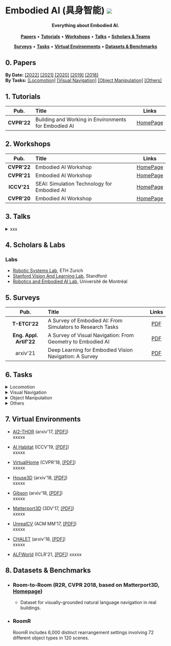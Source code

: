 # Embodied AI (具身智能) ![](https://visitor-badge.glitch.me/badge?page_id=putao537.Awesome-Embodied-AI)

<h4 align="center">Everything about Embodied AI.</h4>

<p align="center">
  <strong><a href="#0">Papers</a></strong> •
  <strong><a href="#1">Tutorials</a></strong> •
  <strong><a href="#2">Workshops</a></strong> •
  <strong><a href="#3">Talks</a></strong> •
  <strong><a href="#4">Scholars & Teams</a></strong>
</p>

<p align="center">
  <strong><a href="#5">Surveys</a></strong> •
  <strong><a href="#6">Tasks</a></strong> •
  <strong><a href="#7">Virtual Environments</a></strong> •
  <strong><a href="#8">Datasets & Benchmarks</a></strong>
</p>


<h2 id="0">0. Papers</h2>

**By Date:** [[2022]](Papers/2022.md) [[2021]](Papers/2021.md) [[2020]](Papers/2020.md) [[2019]](Papers/2019.md) [[2018]](Papers/2018.md)    
**By Tasks:** [[Locomotion]](Papers/locomotion.md) [[Visual Navigation]](Papers/visual_navigation.md) [[Object Manipulation]](Papers/object_manipulation.md) [[Others]](Papers/others.md)  

<h2 id="1">1. Tutorials</h2>

|  **Pub.**  | **Title**                                                    |                          **Links**                           |
| :--------: | :----------------------------------------------------------- | :----------------------------------------------------------: |
| **CVPR'22** | Building and Working in Environments for Embodied AI | [HomePage](https://ai-workshops.github.io/building-and-working-in-environments-for-embodied-ai-cvpr-2022/) |


<h2 id="2">2. Workshops</h2>

|  **Pub.**  | **Title**                                                    |                          **Links**                           |
| :--------: | :----------------------------------------------------------- | :----------------------------------------------------------: |
| **CVPR'22** | Embodied AI Workshop | [HomePage](https://embodied-ai.org/) |
| **CVPR'21** | Embodied AI Workshop | [HomePage](https://embodied-ai.org/cvpr2021) |
| **ICCV'21** | SEAI: Simulation Technology for Embodied AI | [HomePage](https://iccv21-seai.github.io/) |
| **CVPR'20** | Embodied AI Workshop | [HomePage](https://embodied-ai.org/cvpr2020) |


<h2 id="3">3. Talks</h2>

<details>
  <summary> xxx </summary>
  
  ### 2022
|  **Pub.**  | **Title**                                                    |                          **Links**                           |
| :--------: | :----------------------------------------------------------- | :----------------------------------------------------------: |
| **TPAMI** | **[xxx]** xxxx | [PDF](xxx) |

</details>


<h2 id="4">4. Scholars & Labs</h2>

### Labs
- [Robotic Systems Lab](https://rsl.ethz.ch/), ETH Zurich
- [Stanford Vision And Learning Lab](https://svl.stanford.edu/), Standford
- [Robotics and Embodied AI Lab](https://montrealrobotics.ca/), Université de Montréal


<h2 id="5">5. Surveys</h2>

|  **Pub.**  | **Title**                                                    |                          **Links**                           |
| :--------: | :----------------------------------------------------------- | :----------------------------------------------------------: |
| **T-ETCI'22** | A Survey of Embodied AI: From Simulators to Research Tasks | [PDF](https://arxiv.org/abs/2103.04918) |
| **Eng. Appl. Artif'22** | A Survey of Visual Navigation: From Geometry to Embodied AI | [PDF](https://www.sciencedirect.com/science/article/pii/S095219762200207X) |
| arxiv'21 | Deep Learning for Embodied Vision Navigation: A Survey | [PDF](https://arxiv.org/pdf/2108.04097.pdf) |


<h2 id="6">6. Tasks</h2>

<details>
  <summary> Locomotion </summary>  

</details>

<details>
  <summary> Visual Navigation </summary>  


  - **VNLA** (CVPR 2019, [[PDF]](https://arxiv.org/abs/1812.04155)) requires an embodied agent to follow natural language instructions to navigate from a starting pose to a goal location. 
  
  - **VLN** (CVPR 2018, [[PDF]](https://arxiv.org/abs/1711.07280)) requires an embodied agent to follow natural language instructions to navigate from a starting pose to a goal location.  
  
  - **IQA** (CVPR 2018, [[PDF]](https://arxiv.org/abs/1712.03316)) puts an intelligent agent at random location in a 3D environment and asked a question. This task requires an agent to navigate around the scene, acquire visual understanding of scene elements, interact with objects (e.g. open refrigerators) and plan for a series of actions conditioned on the question.
   
  - **EQA** (CVPR 2018, [[PDF]](https://arxiv.org/abs/1711.11543)) puts an intelligent agent at random location in a 3D environment and asked a question. The agent must first intelligently navigate to explore the environment, gather necessary visual information through first-person (egocentric) vision, and then answer the question.

</details>


<details>
  <summary> Object Manipulation </summary>  


</details>


<details>
  <summary> Others </summary>  
  
  - **Rearrangement** (arxiv 2020, [[PDF]](https://arxiv.org/pdf/2011.01975.pdf)) requires an agent moves objects in a room, such that they are restored to a given initial configuration.

  - **REVERIE** (CVPR 2020, [[PDF]](https://arxiv.org/abs/1904.10151)) requires an intelligent agent to correctly localize a remote target object (can not be observed at starting location) specified by a concise high-level natural language instruction.
  
  - **TOUCHDOWN** (CVPR 2019, [[PDF]](https://arxiv.org/abs/1811.12354)) requires an agent to first follow navigation instructions in a real-life visual urban environment, and then identify a location described in natural language to find a hidden object at the goal position.
  
  

</details>

<h2 id="7">7. Virtual Environments</h2>

- [AI2-THOR](https://ai2thor.allenai.org/) (arxiv'17, [[PDF]](https://arxiv.org/pdf/1712.05474.pdf))    
  xxxxx   

- [AI Habitat](https://aihabitat.org/) (ICCV'19, [[PDF]](https://arxiv.org/pdf/1904.01201.pdf))  
  xxxxx   
  
- [VirtualHome](http://virtual-home.org/) (CVPR'18, [[PDF]](https://arxiv.org/pdf/1806.07011.pdf))     
  xxxxx   
  
- [House3D](https://github.com/facebookresearch/House3D) (arxiv'18, [[PDF]](https://arxiv.org/pdf/1801.02209.pdf))   
  xxxxx   
  
- [Gibson](http://gibsonenv.stanford.edu/) (arxiv'18, [[PDF]](https://arxiv.org/pdf/1808.10654.pdf))  
  xxxxx   
  
- [Matterport3D](https://niessner.github.io/Matterport/) (3DV'17, [[PDF]](https://arxiv.org/pdf/1709.06158.pdf))   
  xxxxx   
  
- [UnrealCV](https://unrealcv.org/) (ACM MM'17, [[PDF]](https://arxiv.org/pdf/1709.06158.pdf))    
  xxxxx   
  
- [CHALET](https://github.com/lil-lab/chalet) (arxiv'18, [[PDF]](https://arxiv.org/pdf/1801.07357.pdf))      
  xxxxx   
  
- [ALFWorld](https://alfworld.github.io/) (ICLR'21, [[PDF]]([https://arxiv.org/pdf/1709.06158.pdf](https://arxiv.org/pdf/2010.03768.pdf)))    
  xxxxx   
  
<h2 id="8">8. Datasets & Benchmarks</h2>

- ### Room-to-Room (R2R, CVPR 2018, based on Matterport3D, [Homepage](https://bringmeaspoon.org/))
  - Dataset for visually-grounded natural language navigation in real buildings.  

- ### RoomR 
  RoomR includes 6,000 distinct rearrangement settings involving 72 different object types in 120 scenes.

</details>
